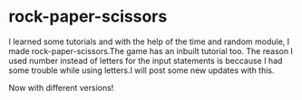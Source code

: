 # rock-paper-scissors

I learned some tutorials and with the help of the time and random module, I made rock-paper-scissors.The game has an inbuilt tutorial too. The reason I used number instead of letters for the input statements is beccause I had some trouble while using letters.I will post some new updates with this.

Now with different versions!
